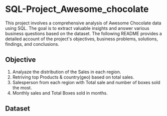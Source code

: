 # SQL-Project_Awesome_chocolate
This project involves a comprehensive analysis of Awesome Chocolate data using SQL. The goal is to extract valuable insights and answer various business questions based on the dataset. The following README provides a detailed account of the project's objectives, business problems, solutions, findings, and conclusions.

## Objective
1. Analyaze the distribution of the Sales in each region.
2. Retriving top Products & country(geo) based on total sales.
3. Salesperson from each region with Total sale and number of boxes sold the most.
4. Monthly sales and Total Boxes sold in months.

## Dataset
